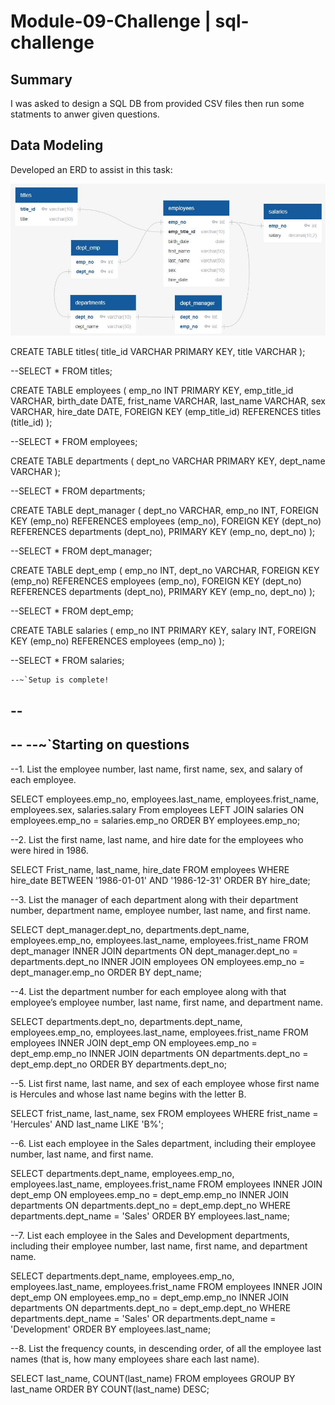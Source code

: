 # Module-09-Challenge | sql-challenge

## Summary
I was asked to design a SQL DB from provided CSV files then run some statments to anwer given questions. 


## Data Modeling

Developed an ERD to assist in this task:

![ERD](DB_layout.JPG)


CREATE TABLE titles(
    title_id VARCHAR PRIMARY KEY,
    title VARCHAR
);

--SELECT * FROM titles; 

CREATE TABLE employees ( 
    emp_no INT PRIMARY KEY,
    emp_title_id VARCHAR,
    birth_date DATE,
    frist_name VARCHAR,
    last_name VARCHAR,
    sex VARCHAR,
    hire_date DATE,
    FOREIGN KEY (emp_title_id) REFERENCES titles (title_id)
);

--SELECT * FROM employees; 

CREATE TABLE departments ( 
    dept_no VARCHAR PRIMARY KEY,
    dept_name VARCHAR
);

--SELECT * FROM departments; 


CREATE TABLE dept_manager ( 
    dept_no VARCHAR,
    emp_no INT,
    FOREIGN KEY (emp_no) REFERENCES employees (emp_no),
    FOREIGN KEY (dept_no) REFERENCES departments (dept_no),
    PRIMARY KEY (emp_no, dept_no)
);

--SELECT * FROM dept_manager; 

CREATE TABLE dept_emp ( 
    emp_no INT,
    dept_no VARCHAR,
    FOREIGN KEY (emp_no) REFERENCES employees (emp_no),
    FOREIGN KEY (dept_no) REFERENCES departments (dept_no),
    PRIMARY KEY (emp_no, dept_no)
);

--SELECT * FROM dept_emp; 

CREATE TABLE salaries ( 
    emp_no INT PRIMARY KEY,
    salary INT,
    FOREIGN KEY (emp_no) REFERENCES employees (emp_no)
);

--SELECT * FROM salaries;


    --~`Setup is complete!
--
--
--
    --~`Starting on questions
--
--1. List the employee number, last name, first name, sex, and salary of each employee.

SELECT employees.emp_no, employees.last_name, employees.frist_name, employees.sex, salaries.salary
From employees
LEFT JOIN salaries
ON employees.emp_no = salaries.emp_no
ORDER BY employees.emp_no;


--2. List the first name, last name, and hire date for the employees who were hired in 1986.

SELECT Frist_name, last_name, hire_date
FROM employees
WHERE hire_date BETWEEN '1986-01-01' AND '1986-12-31'
ORDER BY hire_date;


--3. List the manager of each department along with their department number, department name, employee number, last name, and first name.

SELECT dept_manager.dept_no, departments.dept_name, employees.emp_no, employees.last_name, employees.frist_name
FROM dept_manager
INNER JOIN departments
ON dept_manager.dept_no = departments.dept_no
INNER JOIN employees
ON employees.emp_no = dept_manager.emp_no
ORDER BY dept_name;


--4. List the department number for each employee along with that employee’s employee number, last name, first name, and department name.

SELECT departments.dept_no, departments.dept_name, employees.emp_no, employees.last_name, employees.frist_name
FROM employees
INNER JOIN dept_emp
ON employees.emp_no = dept_emp.emp_no
INNER JOIN departments 
ON departments.dept_no = dept_emp.dept_no
ORDER BY departments.dept_no;


--5. List first name, last name, and sex of each employee whose first name is Hercules and whose last name begins with the letter B.

SELECT frist_name, last_name, sex
FROM employees 
WHERE frist_name = 'Hercules'
AND last_name LIKE 'B%';


--6. List each employee in the Sales department, including their employee number, last name, and first name.

SELECT departments.dept_name, employees.emp_no, employees.last_name, employees.frist_name
FROM employees
INNER JOIN dept_emp
ON employees.emp_no = dept_emp.emp_no
INNER JOIN departments 
ON departments.dept_no = dept_emp.dept_no
WHERE departments.dept_name = 'Sales'
ORDER BY employees.last_name;


--7. List each employee in the Sales and Development departments, including their employee number, last name, first name, and department name.

SELECT departments.dept_name, employees.emp_no, employees.last_name, employees.frist_name
FROM employees
INNER JOIN dept_emp
ON employees.emp_no = dept_emp.emp_no
INNER JOIN departments 
ON departments.dept_no = dept_emp.dept_no
WHERE departments.dept_name = 'Sales' OR departments.dept_name = 'Development'
ORDER BY employees.last_name;

--8. List the frequency counts, in descending order, of all the employee last names (that is, how many employees share each last name).   

SELECT last_name, COUNT(last_name)
FROM employees
GROUP BY last_name
ORDER BY COUNT(last_name)
DESC;
